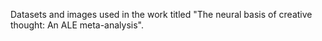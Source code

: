Datasets and images used in the work titled "The neural basis of creative thought: An ALE meta-analysis". 
